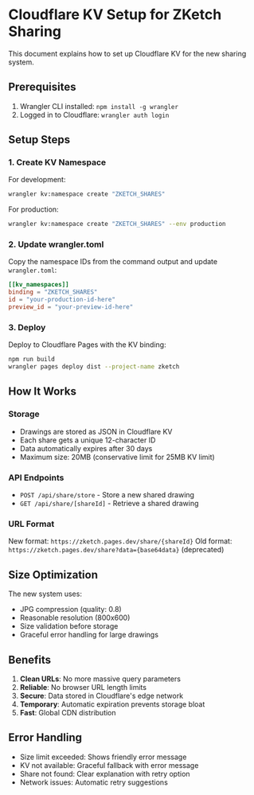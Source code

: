 # Cloudflare KV Setup for ZKetch Sharing

This document explains how to set up Cloudflare KV for the new sharing system.

## Prerequisites

1. Wrangler CLI installed: `npm install -g wrangler`
2. Logged in to Cloudflare: `wrangler auth login`

## Setup Steps

### 1. Create KV Namespace

For development:

```bash
wrangler kv:namespace create "ZKETCH_SHARES"
```

For production:

```bash
wrangler kv:namespace create "ZKETCH_SHARES" --env production
```

### 2. Update wrangler.toml

Copy the namespace IDs from the command output and update `wrangler.toml`:

```toml
[[kv_namespaces]]
binding = "ZKETCH_SHARES"
id = "your-production-id-here"
preview_id = "your-preview-id-here"
```

### 3. Deploy

Deploy to Cloudflare Pages with the KV binding:

```bash
npm run build
wrangler pages deploy dist --project-name zketch
```

## How It Works

### Storage

- Drawings are stored as JSON in Cloudflare KV
- Each share gets a unique 12-character ID
- Data automatically expires after 30 days
- Maximum size: 20MB (conservative limit for 25MB KV limit)

### API Endpoints

- `POST /api/share/store` - Store a new shared drawing
- `GET /api/share/[shareId]` - Retrieve a shared drawing

### URL Format

New format: `https://zketch.pages.dev/share/{shareId}`
Old format: `https://zketch.pages.dev/share?data={base64data}` (deprecated)

## Size Optimization

The new system uses:

- JPG compression (quality: 0.8)
- Reasonable resolution (800x600)
- Size validation before storage
- Graceful error handling for large drawings

## Benefits

1. **Clean URLs**: No more massive query parameters
2. **Reliable**: No browser URL length limits
3. **Secure**: Data stored in Cloudflare's edge network
4. **Temporary**: Automatic expiration prevents storage bloat
5. **Fast**: Global CDN distribution

## Error Handling

- Size limit exceeded: Shows friendly error message
- KV not available: Graceful fallback with error message
- Share not found: Clear explanation with retry option
- Network issues: Automatic retry suggestions
